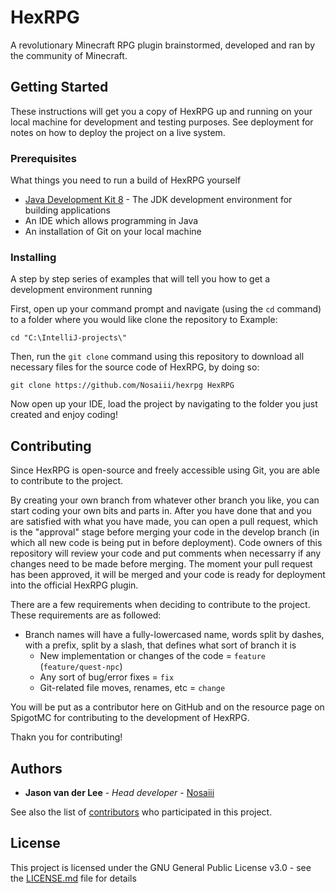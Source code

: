 # HexRPG

A revolutionary Minecraft RPG plugin brainstormed, developed and ran by the community of Minecraft.

## Getting Started

These instructions will get you a copy of HexRPG up and running on your local machine for development and testing purposes. See deployment for notes on how to deploy the project on a live system.

### Prerequisites

What things you need to run a build of HexRPG yourself

* [Java Development Kit 8](https://www.oracle.com/nl/java/technologies/javase/javase-jdk8-downloads.html) - The JDK development environment for building applications
* An IDE which allows programming in Java
* An installation of Git on your local machine

### Installing

A step by step series of examples that will tell you how to get a development environment running

First, open up your command prompt and navigate (using the `cd` command) to a folder where you would like clone the repository to
Example:
```
cd "C:\IntelliJ-projects\"
```

Then, run the `git clone` command using this repository to download all necessary files for the source code of HexRPG, by doing so:
```
git clone https://github.com/Nosaiii/hexrpg HexRPG
```

Now open up your IDE, load the project by navigating to the folder you just created and enjoy coding!

## Contributing

Since HexRPG is open-source and freely accessible using Git, you are able to contribute to the project.

By creating your own branch from whatever other branch you like, you can start coding your own bits and parts in. After you have done that and you are satisfied with what you have made, you can open a pull request, which is the "approval" stage before merging your code in the develop branch (in which all new code is being put in before deployment). Code owners of this repository will review your code and put comments when necessarry if any changes need to be made before merging. The moment your pull request has been approved, it will be merged and your code is ready for deployment into the official HexRPG plugin.

There are a few requirements when deciding to contribute to the project. These requirements are as followed:
* Branch names will have a fully-lowercased name, words split by dashes, with a prefix, split by a slash, that defines what sort of branch it is
  * New implementation or changes of the code = `feature` (`feature/quest-npc`)
  * Any sort of bug/error fixes = `fix`
  * Git-related file moves, renames, etc = `change`

You will be put as a contributor here on GitHub and on the resource page on SpigotMC for contributing to the development of HexRPG.

Thakn you for contributing!

## Authors

* **Jason van der Lee** - *Head developer* - [Nosaiii](https://github.com/Nosaiii)

See also the list of [contributors](https://github.com/Nosaiii/hexrpg/contributors) who participated in this project.

## License

This project is licensed under the GNU General Public License v3.0 - see the [LICENSE.md](LICENSE.md) file for details
